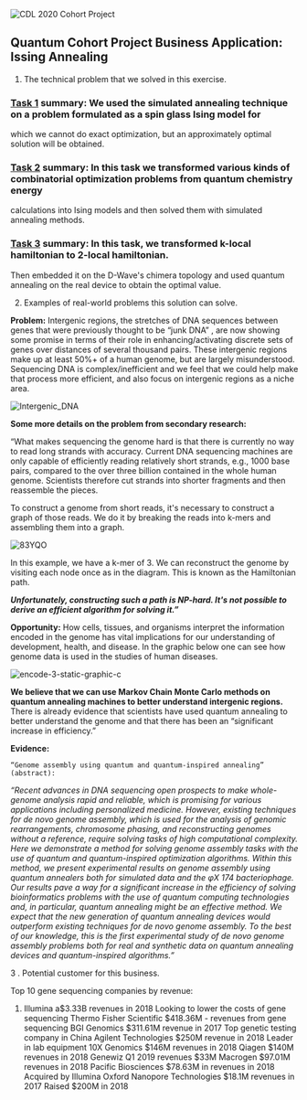 ![CDL 2020 Cohort Project](../figures/CDL_logo.jpg)

## Quantum Cohort Project Business Application: Issing Annealing 

1. The technical problem that we solved in this exercise.

### [Task 1]() summary: We used the simulated annealing technique on a problem formulated as a spin glass Ising model for
which we cannot do exact optimization, but an approximately optimal solution will be obtained.
 
### [Task 2]() summary: In this task we transformed various kinds of combinatorial optimization problems from quantum chemistry energy 
calculations into Ising models and then solved them with simulated annealing methods.
 
### [Task 3]() summary: In this task, we transformed k-local hamiltonian to 2-local hamiltonian. 
Then embedded it on the D-Wave's chimera topology and used quantum annealing on the real device to obtain the optimal value.


 
2. Examples of real-world problems this solution can solve.
 
<b>Problem:</b> Intergenic regions, the stretches of DNA sequences between genes that were previously thought to be “junk DNA” ,
are now showing some promise in terms of their role in enhancing/activating discrete sets of genes over distances of several thousand pairs. 
These intergenic regions make up at least 50%+ of a human genome, but are largely misunderstood. Sequencing DNA is complex/inefficient and we feel that we could help make that process more efficient, and also focus on 
intergenic regions as a niche area.

![Intergenic_DNA](/img/Intergenic_DNA.gif)

<b>Some more details on the problem from secondary research:</b> 
 
“What makes sequencing the genome hard is that there is currently no way to read long strands with accuracy.
Current DNA sequencing machines are only capable of efficiently reading relatively short strands, e.g., 1000 base pairs, compared to the over
three billion contained in the whole human genome. Scientists therefore cut strands into shorter fragments and then reassemble the pieces.
 
To construct a genome from short reads, it's necessary to construct a graph of those reads. We do it by breaking the reads into k-mers and 
assembling them into a graph.

![83YQO](/img/83YQO.png)

In this example, we have a k-mer of 3. We can reconstruct the genome by visiting each node once as in the diagram. This is known as the Hamiltonian path.

<b><em>Unfortunately, constructing such a path is NP-hard. It's not possible to derive an efficient algorithm for solving it.”</em></b>

<b>Opportunity:</b> How cells, tissues, and organisms interpret the information encoded in the genome has vital implications for our understanding of 
development, health, and disease. In the graphic below one can see how genome data is used in the studies of human diseases. 
 
![encode-3-static-graphic-c](/img/encode-3-static-graphic-c.png)

<b>We believe that we can use Markov Chain Monte Carlo methods on quantum annealing machines to better understand intergenic regions.</b> 
There is already evidence that scientists have used quantum annealing to better understand the genome and that there has been
an “significant increase in efficiency.”
 
<b>Evidence:</b>
 
    “Genome assembly using quantum and quantum-inspired annealing” (abstract): 
 
<em>“Recent advances in DNA sequencing open prospects to make whole-genome analysis rapid and reliable, which is promising for 
various applications including personalized medicine. However, existing techniques for de novo genome assembly, which is used for 
the analysis of genomic rearrangements, chromosome phasing, and reconstructing genomes without a reference, require solving tasks 
of high computational complexity. Here we demonstrate a method for solving genome assembly tasks with the use of quantum and 
quantum-inspired optimization algorithms. Within this method, we present experimental results on genome assembly using
quantum annealers both for simulated data and the φX 174 bacteriophage. Our results pave a way for a significant increase 
in the efficiency of solving bioinformatics problems with the use of quantum computing technologies and, in particular, 
quantum annealing might be an effective method. We expect that the new generation of quantum annealing devices would outperform 
existing techniques for de novo genome assembly. To the best of our knowledge, this is the first experimental study of de novo
genome assembly problems both for real and synthetic data on quantum annealing devices and quantum-inspired algorithms.”</em>

3 .  Potential customer for this business.

Top 10 gene sequencing companies by revenue:
 
1. Illumina
a$3.33B revenues in 2018
Looking to lower the costs of gene sequencing
Thermo Fisher Scientific
$418.36M - revenues from gene sequencing
BGI Genomics
$311.61M revenue in 2017
Top genetic testing company in China
Agilent Technologies
$250M revenue in 2018
Leader in lab equipment
10X Genomics
$146M revenues in 2018
Qiagen
$140M revenues in 2018
Genewiz
Q1 2019 revenues $33M
Macrogen
$97.01M revenues in 2018
Pacific Biosciences
$78.63M in revenues in 2018
Acquired by Illumina
Oxford Nanopore Technologies
$18.1M revenues in 2017
Raised $200M in 2018

